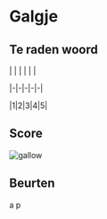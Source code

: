 # Galgje

## Te raden woord

| | | | | | 

|-|-|-|-|-|

|1|2|3|4|5|

## Score
![gallow](./images/3.png)

## Beurten
a
p

